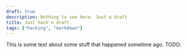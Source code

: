 ```yaml
---
draft: true
description: Nothing to see here. Just a draft
title: Just hack'n draft.
tags: ["hacking", "markdown"]
---
```


This is some text about some stuff that happened sometime ago.
TODO.
